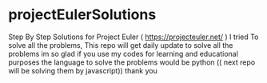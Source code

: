 # projectEulerSolutions
Step By Step Solutions for Project Euler ( https://projecteuler.net/ ) 
I tried To solve all the problems, This repo will get daily update to solve all the problems
im so glad if you use my codes for learning and educational purposes
the language to solve the problems would be python (( next repo will be  solving them by javascript))
thank you
